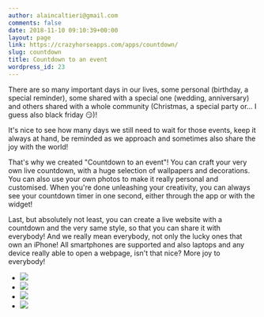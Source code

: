 ```yaml
---
author: alaincaltieri@gmail.com
comments: false
date: 2018-11-10 09:10:39+00:00
layout: page
link: https://crazyhorseapps.com/apps/countdown/
slug: countdown
title: Countdown to an event
wordpress_id: 23
---
```





There are so many important days in our lives, some personal (birthday, a special reminder), some shared with a special one (wedding, anniversary) and others shared with a whole community (Christmas, a special party or... I guess also black friday 😏)!







It's nice to see how many days we still need to wait for those events, keep it always at hand, be reminded as we approach and sometimes also share the joy with the world!







That's why we created "Countdown to an event"! You can craft your very own live countdown, with a huge selection of wallpapers and decorations. You can also use your own photos to make it really personal and customised. When you're done unleashing your creativity, you can always see your countdown timer in one second, either through the app or with the widget!







Last, but absolutely not least, you can create a live website with a countdown and the very same style, so that you can share it with everybody! And we really mean everybody, not only the lucky ones that own an iPhone! All smartphones are supported and also laptops and any device really able to open a webpage, isn't that nice? More joy to everybody!








[](https://itunes.apple.com/us/app/countdown-to-an-event-day/id1141938747?mt=8)













  * ![](https://crazyhorseapps.com/wp-content/uploads/2018/11/01_countdown_framed-502x1024.jpg)
  * ![](https://crazyhorseapps.com/wp-content/uploads/2018/11/02_widgets_framed-502x1024.jpg)
  * ![](https://crazyhorseapps.com/wp-content/uploads/2018/11/03_backgrounds_framed-502x1024.jpg)
  * ![](https://crazyhorseapps.com/wp-content/uploads/2018/11/04_browser_framed-502x1024.jpg)


